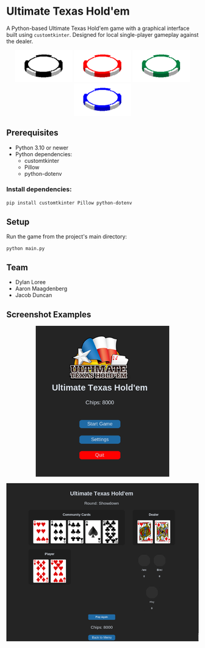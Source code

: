 # Ultimate Texas Hold'em

A Python-based Ultimate Texas Hold'em game with a graphical interface built using `customtkinter`. Designed for local single-player gameplay against the dealer.

<p align="center">
  <img src="assets/chips/black-chip.png" width="150">
  <img src="assets/chips/red-chip.png" width="150">
  <img src="assets/chips/green-chip.png" width="150">
  <img src="assets/chips/blue-chip.png" width="150">
</p>

## Prerequisites

- Python 3.10 or newer
- Python dependencies:
  - customtkinter
  - Pillow
  - python-dotenv

### Install dependencies:

```bash
pip install customtkinter Pillow python-dotenv
```

## Setup

Run the game from the project's main directory:
```
python main.py
```

## Team
- Dylan Loree
- Aaron Maagdenberg
- Jacob Duncan

## Screenshot Examples

<p align="center">
  <img src="assets/readme/menu.png" width="350">
</p>

<p align="center">
  <img src="assets/readme/gameplay_1.png" width="600">
</p>